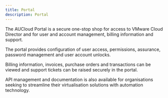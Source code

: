 ```yaml
---
title: Portal
description: Portal
---
```


The AUCloud Portal is a secure one-stop shop for access to VMware Cloud Director and for user and account management, billing information and support.

The portal provides configuration of user access, permissions, assurance, password management and user account unlocks.

Billing information, invoices, purchase orders and transactions can be viewed and support tickets can be raised securely in the portal.

API management and documentation is also available for organisations seeking to streamline their virtualisation solutions with automation technology.
